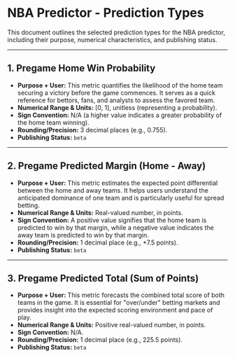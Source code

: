 # NBA Predictor - Prediction Types

This document outlines the selected prediction types for the NBA predictor, including their purpose, numerical characteristics, and publishing status.

---

## 1. Pregame Home Win Probability

*   **Purpose + User:** This metric quantifies the likelihood of the home team securing a victory before the game commences. It serves as a quick reference for bettors, fans, and analysts to assess the favored team.
*   **Numerical Range & Units:** [0, 1], unitless (representing a probability).
*   **Sign Convention:** N/A (a higher value indicates a greater probability of the home team winning).
*   **Rounding/Precision:** 3 decimal places (e.g., 0.755).
*   **Publishing Status:** `beta`

---

## 2. Pregame Predicted Margin (Home - Away)

*   **Purpose + User:** This metric estimates the expected point differential between the home and away teams. It helps users understand the anticipated dominance of one team and is particularly useful for spread betting.
*   **Numerical Range & Units:** Real-valued number, in points.
*   **Sign Convention:** A positive value signifies that the home team is predicted to win by that margin, while a negative value indicates the away team is predicted to win by that margin.
*   **Rounding/Precision:** 1 decimal place (e.g., +7.5 points).
*   **Publishing Status:** `beta`

---

## 3. Pregame Predicted Total (Sum of Points)

*   **Purpose + User:** This metric forecasts the combined total score of both teams in the game. It is essential for "over/under" betting markets and provides insight into the expected scoring environment and pace of play.
*   **Numerical Range & Units:** Positive real-valued number, in points.
*   **Sign Convention:** N/A.
*   **Rounding/Precision:** 1 decimal place (e.g., 225.5 points).
*   **Publishing Status:** `beta`
